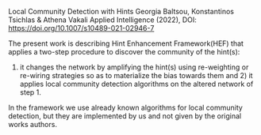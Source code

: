 Local Community Detection with Hints
Georgia Baltsou, Konstantinos Tsichlas & Athena Vakali 
Applied Intelligence (2022), DOI: https://doi.org/10.1007/s10489-021-02946-7

The present work is describing Hint Enhancement Framework(HEF) 
that applies a two-step procedure to discover the community of the hint(s):
1) it changes the network by amplifying the hint(s) using re-weighting or re-wiring 
strategies so as to materialize the bias towards them and 2) it applies local 
community detection algorithms on the altered network of step 1.

In the framework we use already known algorithms for local community detection,
but they are implemented by us and not given by the original works authors.
